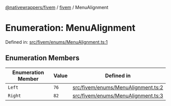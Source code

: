 [@nativewrappers/fivem](../../README.md) / [fivem](../README.md) / MenuAlignment

# Enumeration: MenuAlignment

Defined in: [src/fivem/enums/MenuAlignment.ts:1](https://github.com/nativewrappers/nativewrappers/blob/99c881fe3bb9acc58d25c55399e7f11bef9ab7c6/src/fivem/enums/MenuAlignment.ts#L1)

## Enumeration Members

| Enumeration Member | Value | Defined in |
| ------ | ------ | ------ |
| <a id="left"></a> `Left` | `76` | [src/fivem/enums/MenuAlignment.ts:2](https://github.com/nativewrappers/nativewrappers/blob/99c881fe3bb9acc58d25c55399e7f11bef9ab7c6/src/fivem/enums/MenuAlignment.ts#L2) |
| <a id="right"></a> `Right` | `82` | [src/fivem/enums/MenuAlignment.ts:3](https://github.com/nativewrappers/nativewrappers/blob/99c881fe3bb9acc58d25c55399e7f11bef9ab7c6/src/fivem/enums/MenuAlignment.ts#L3) |

